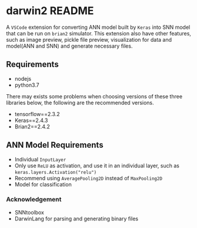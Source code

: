 # darwin2 README

A `VSCode` extension for converting ANN model built by `Keras` into SNN model that can be run on `brian2` simulator. This extension also have other features, such as image preview, pickle file preview, visualization for data and model(ANN and SNN) and generate necessary files.

## Requirements

- nodejs
- python3.7

There may exists some problems when choosing versions of these three libraries below, the following are the recommended versions.

- tensorflow==2.3.2
- Keras==2.4.3
- Brian2==2.4.2

## ANN Model Requirements

- Individual `InputLayer`
- Only use `ReLU` as activation, and use it in an individual layer, such as `keras.layers.Activation("relu")`
- Recommend using `AveragePooling2D` instead of `MaxPooling2D`
- Model for classification

### Acknowledgement
- SNNtoolbox
- DarwinLang for parsing and generating binary files
